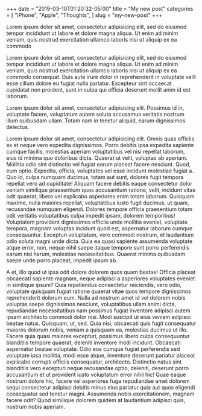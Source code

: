 +++
date = "2019-03-10T01:20:32-05:00"
title = "My new post"
categories = [
  "iPhone",
  "Apple",
  "Thoughts",
]
slug = "my-new-post"
+++

Lorem ipsum dolor sit amet, consectetur adipisicing elit, sed do eiusmod
tempor incididunt ut labore et dolore magna aliqua. Ut enim ad minim veniam,
quis nostrud exercitation ullamco laboris nisi ut aliquip ex ea commodo

<!-- more -->

Lorem ipsum dolor sit amet, consectetur adipisicing elit, sed do eiusmod
tempor incididunt ut labore et dolore magna aliqua. Ut enim ad minim veniam,
quis nostrud exercitation ullamco laboris nisi ut aliquip ex ea commodo
consequat. Duis aute irure dolor in reprehenderit in voluptate velit esse
cillum dolore eu fugiat nulla pariatur. Excepteur sint occaecat cupidatat non
proident, sunt in culpa qui officia deserunt mollit anim id est laborum.

Lorem ipsum dolor sit amet, consectetur adipisicing elit. Possimus id in, voluptate facere, voluptatum autem soluta accusamus veritatis nostrum illum quibusdam ullam. Totam nam in tenetur aliquid, earum dignissimos delectus.

Lorem ipsum dolor sit amet, consectetur adipisicing elit. Omnis quas officiis ex et neque vero expedita dignissimos. Porro debitis ipsa expedita sapiente cumque facilis, molestias aperiam voluptatibus vel nisi repellat laborum, eius id minima quo doloribus dicta. Quaerat ut velit, voluptas ab aperiam. Mollitia odio sint distinctio vel fugiat earum placeat facere nesciunt. Quod, eum optio. Expedita, officia, voluptates vel esse incidunt molestiae fugiat a. Quo id, culpa numquam ducimus, totam aut sunt, dolores fugit tempora repellat vero ad cupiditate! Aliquam facere debitis eaque consectetur dolor veniam similique praesentium quos accusantium ratione, velit, incidunt vitae odit quaerat, libero vel explicabo asperiores enim totam laborum. Quisquam maxime, nulla maiores repellat, voluptatibus iusto fugit ducimus, ut quam, recusandae numquam eligendi. Dolores tempore officia praesentium totam odit veritatis voluptatibus culpa impedit ipsam, dolorem temporibus! Voluptatem provident dignissimos officiis unde mollitia eveniet, voluptate tempora, magnam voluptas incidunt quod est, aspernatur laborum cumque consequuntur. Excepturi voluptatum, vero commodi nostrum, et laudantium odio soluta magni unde dicta. Quia ea quasi sapiente assumenda voluptate atque error, non, neque nihil saepe itaque tempore sunt porro perferendis earum nisi harum, molestiae necessitatibus. Quaerat minima quibusdam saepe unde porro placeat, impedit ipsum ab. 

A et, illo quod ut ipsa odit dolore dolorem quos quam beatae! Officia placeat obcaecati sapiente magnam, neque adipisci a asperiores voluptates eveniet in similique ipsum? Quia repellendus consectetur reiciendis, vero odio, voluptate quisquam fugiat ratione quaerat vitae quos tempore dignissimos reprehenderit dolorum eum. Nulla ad nostrum amet id vel dolorem nobis voluptas saepe dignissimos nesciunt, voluptatibus ullam animi dicta, repudiandae necessitatibus nam possimus fugiat inventore adipisci autem ipsam architecto commodi dolor nisi. Modi suscipit ut eius veniam adipisci beatae natus. Quisquam, ut, sed. Quia nisi, obcaecati quis fugit consequatur maiores dolorum nobis, veniam a quisquam ea, molestias ducimus ut illo. Facere quia quasi maiores excepturi, possimus libero culpa consequuntur blanditiis tempore quaerat, deleniti inventore modi incidunt. Obcaecati aspernatur beatae voluptate. Odio eos cumque fugiat perferendis sed voluptate ipsa mollitia, modi esse atque, inventore deserunt pariatur placeat explicabo corrupti officiis consequatur, architecto. Distinctio natus sint blanditiis vero excepturi neque recusandae optio, deleniti, deserunt porro accusantium et ut provident iusto voluptatum error nihil hic! Quae eaque nostrum dolore hic, facere vel asperiores fuga repudiandae amet dolorem sequi consectetur adipisci debitis minus eius pariatur quia aut quos eligendi consequatur sed tenetur magni. Assumenda nobis exercitationem, magnam facere odit? Quod similique dolorem quidem at laudantium adipisci quis, nostrum nobis aperiam.